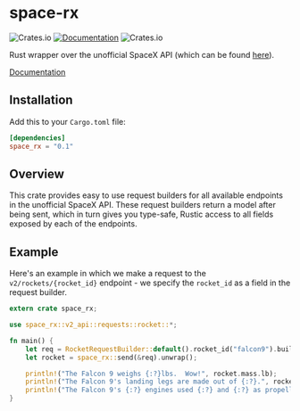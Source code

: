 # space-rx

![Crates.io](https://img.shields.io/crates/v/space_rx.svg)
[![Documentation](https://docs.rs/space-rx/badge.svg?style=flat-square)](https://docs.rs/space-rx/)
![Crates.io](https://img.shields.io/crates/l/space_rx.svg)



Rust wrapper over the unofficial SpaceX API (which can be found [here](https://github.com/r-spacex/SpaceX-API)).

[Documentation](https://docs.rs/space-rx/)

## Installation

Add this to your `Cargo.toml` file:

```toml
[dependencies]
space_rx = "0.1"
```

## Overview

This crate provides easy to use request builders for all available endpoints in the unofficial SpaceX API.  These request builders return a model after being sent, which in turn gives you type-safe, Rustic access to all fields exposed by each of the endpoints.

## Example

Here's an example in which we make a request to the `v2/rockets/{rocket_id}` endpoint - we specify the `rocket_id` as a field in the request builder.

```rust
extern crate space_rx;

use space_rx::v2_api::requests::rocket::*;

fn main() {
    let req = RocketRequestBuilder::default().rocket_id("falcon9").build().unwrap();
    let rocket = space_rx::send(&req).unwrap();

    println!("The Falcon 9 weighs {:?}lbs.  Wow!", rocket.mass.lb);
    println!("The Falcon 9's landing legs are made out of {:?}.", rocket.landing_legs.material.unwrap());
    println!("The Falcon 9's {:?} engines used {:?} and {:?} as propellant.", rocket.engines.number, rocket.engines.propellant_1, rocket.engines.propellant_2);
}
```



